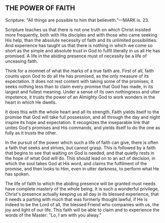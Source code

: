## THE POWER OF FAITH ##

Scripture: "All things are possible to him that believeth."—MARK ix. 23.



Scripture teaches us that there is not one truth on which Christ insisted more frequently, both with His disciples and with those who came seeking His help, than the absolute necessity of faith and its unlimited possibilities. And experience has taught us that there is nothing in which we come so short as the simple and absolute trust in God to fulfil literally in us all He has promised. A life in the abiding presence must of necessity be a life of unceasing faith.



Think for a momnet of what the marks of a true faith are. First of all, faith counts upon God to do all He has promised, as the only measure of its expectation. It does not rest content with taking some of the promises; it seeks nothing less than to claim every promise that God has made, in its largest and fullest meaning. Under a sense of its own nothingness and utter impotence, it trusts the power of an Almighty God to work wonders in the heart in which He dwells.



It does this with the whole heart and all its strength. Faith yields itself to the promise that God will take full possession, and all through the day and night inspire its hope and expectation. It recognizes the inseparable link that unites God's promises and His commands, and yields itself to do the one as fully as it trusts the other.



In the pursuit of the power which such a life of faith can give, there is often a faith that seeks and strives, but cannot grasp. This is followed by a faith that begins to see that waiting on God is needed, and that quietly rests in the hope of what God will do. This should lead on to an act of decision, in which the soul takes God at His word, and claims the fulfilment of the promise, and then looks to Him, even in utter darkness, to perform what He has spoken.



The life of faith to which the abiding presence will be granted must needs have complete mastery of the whole being. It is such a wonderful privilege, Christ's presence actually keeping us all day in its blessed experience, that it needs a parting with much that was formerly thought lawful, if He is indeed to be the Lord of all, the blessed Friend who companies with us, the joy and light of our life. This faith will be able to claim and to experience the words of the Master: "Lo, I am with you alway."

